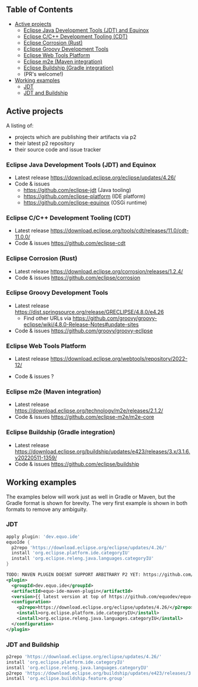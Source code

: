 ## Table of Contents

- [Active projects](#active-projects)
  - [Eclipse Java Development Tools (JDT) and Equinox](#eclipse-jdt)
  - [Eclipse C/C++ Development Tooling (CDT)](#eclipse-cdt)
  - [Eclipse Corrosion (Rust)](#eclipse-rust)
  - [Eclipse Groovy Development Tools](#eclipse-groovy)
  - [Eclipse Web Tools Platform](#eclipse-wtp)
  - [Eclipse m2e (Maven integration)](#eclipse-m2e)
  - [Eclipse Buildship (Gradle integration)](#eclipse-buildship)
  - (PR's welcome!)
- [Working examples](#working-examples)
  - [JDT](#working-jdt)
  - [JDT and Buildship](#working-jdt-and-buildship)

## Active projects

A listing of:

- projects which are publishing their artifacts via p2
- their latest p2 repository
- their source code and issue tracker

<a name="eclipse-jdt"></a>
### Eclipse Java Development Tools (JDT) and Equinox

- Latest release https://download.eclipse.org/eclipse/updates/4.26/
- Code & issues
  - https://github.com/eclipse-jdt (Java tooling)
  - https://github.com/eclipse-platform (IDE platform)
  - https://github.com/eclipse-equinox (OSGi runtime)

<a name="eclipse-cdt"></a>
### Eclipse C/C++ Development Tooling (CDT)

- Latest release https://download.eclipse.org/tools/cdt/releases/11.0/cdt-11.0.0/
- Code & issues https://github.com/eclipse-cdt

<a name="eclipse-rust"></a>
### Eclipse Corrosion (Rust)

- Latest release https://download.eclipse.org/corrosion/releases/1.2.4/
- Code & issues https://github.com/eclipse/corrosion

<a name="eclipse-groovy"></a>
### Eclipse Groovy Development Tools

- Latest release https://dist.springsource.org/release/GRECLIPSE/4.8.0/e4.26
  - Find other URLs via https://github.com/groovy/groovy-eclipse/wiki/4.8.0-Release-Notes#update-sites
- Code & issues https://github.com/groovy/groovy-eclipse

### Eclipse Web Tools Platform
- Latest release https://download.eclipse.org/webtools/repository/2022-12/
- Code & issues ?

  <a name="eclipse-m2e"></a>
### Eclipse m2e (Maven integration)

- Latest release https://download.eclipse.org/technology/m2e/releases/2.1.2/
- Code & issues https://github.com/eclipse-m2e/m2e-core

<a name="eclipse-buildship"></a>
### Eclipse Buildship (Gradle integration)

- Latest release https://download.eclipse.org/buildship/updates/e423/releases/3.x/3.1.6.v20220511-1359/ 
- Code & issues https://github.com/eclipse/buildship

## Working examples

The examples below will work just as well in Gradle or Maven, but the Gradle format is shown for brevity. The very first example is shown in both formats to remove any ambiguity.

<a name="working-jdt"></a>
### JDT

```gradle
apply plugin: 'dev.equo.ide'
equoIde {
  p2repo 'https://download.eclipse.org/eclipse/updates/4.26/'
  install 'org.eclipse.platform.ide.categoryIU'
  install 'org.eclipse.releng.java.languages.categoryIU'
}
```

```xml
TODO: MAVEN PLUGIN DOESNT SUPPORT ARBITRARY P2 YET: https://github.com/equodev/equo-ide/issues/25
<plugin>
  <groupId>dev.equo.ide</groupId>
  <artifactId>equo-ide-maven-plugin</artifactId>
  <version>{{ latest version at top of https://github.com/equodev/equo-ide }}</version>
  <configuration>
    <p2repo>https://download.eclipse.org/eclipse/updates/4.26/</p2repo>
    <install>org.eclipse.platform.ide.categoryIU</install>
    <install>org.eclipse.releng.java.languages.categoryIU</install>
  </configuration>
</plugin>
```

<a name="working-jdt-and-buildship"></a>
### JDT and Buildship

```gradle
p2repo 'https://download.eclipse.org/eclipse/updates/4.26/'
install 'org.eclipse.platform.ide.categoryIU'
install 'org.eclipse.releng.java.languages.categoryIU'
p2repo 'https://download.eclipse.org/buildship/updates/e423/releases/3.x/3.1.6.v20220511-1359/'
install 'org.eclipse.buildship.feature.group'
```